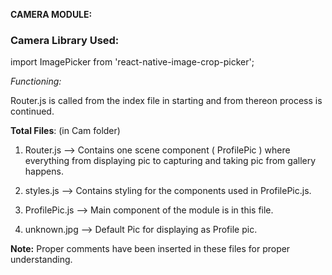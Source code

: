 **CAMERA MODULE:** 

### Camera Library Used: ### 
import ImagePicker from 'react-native-image-crop-picker';

*Functioning:* 

Router.js is called from the index file in starting and from thereon process is continued.

**Total Files**: (in Cam folder)

1. Router.js --> Contains one scene component ( ProfilePic ) where everything from displaying pic to capturing and taking pic from gallery happens.

2. styles.js --> Contains styling for the components used in ProfilePic.js.

3. ProfilePic.js --> Main component of the module is in this file.

4. unknown.jpg --> Default Pic for displaying as Profile pic.

**Note:**
Proper comments have been inserted in these files for proper understanding.